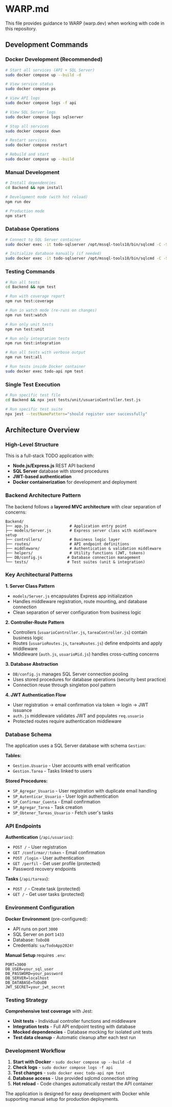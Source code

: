 # WARP.md

This file provides guidance to WARP (warp.dev) when working with code in this repository.

## Development Commands

### Docker Development (Recommended)

```bash
# Start all services (API + SQL Server)
sudo docker compose up --build -d

# View service status
sudo docker compose ps

# View API logs
sudo docker compose logs -f api

# View SQL Server logs  
sudo docker compose logs sqlserver

# Stop all services
sudo docker compose down

# Restart services
sudo docker compose restart

# Rebuild and start
sudo docker compose up --build
```

### Manual Development

```bash
# Install dependencies
cd Backend && npm install

# Development mode (with hot reload)
npm run dev

# Production mode
npm start
```

### Database Operations

```bash
# Connect to SQL Server container
sudo docker exec -it todo-sqlserver /opt/mssql-tools18/bin/sqlcmd -C -S localhost -U sa -P 'TodoApp2024!'

# Initialize database manually (if needed)
sudo docker exec -it todo-sqlserver /opt/mssql-tools18/bin/sqlcmd -C -S localhost -U sa -P 'TodoApp2024!' -i /docker-entrypoint-initdb.d/docker-init-db.sql
```

### Testing Commands

```bash
# Run all tests
cd Backend && npm test

# Run with coverage report
npm run test:coverage

# Run in watch mode (re-runs on changes)
npm run test:watch

# Run only unit tests
npm run test:unit

# Run only integration tests  
npm run test:integration

# Run all tests with verbose output
npm run test:all

# Run tests inside Docker container
sudo docker exec todo-api npm test
```

### Single Test Execution

```bash
# Run specific test file
cd Backend && npx jest tests/unit/usuarioController.test.js

# Run specific test suite
npx jest --testNamePattern="should register user successfully"
```

## Architecture Overview

### High-Level Structure

This is a full-stack TODO application with:
- **Node.js/Express.js** REST API backend
- **SQL Server** database with stored procedures
- **JWT-based authentication** 
- **Docker containerization** for development and deployment

### Backend Architecture Pattern

The backend follows a **layered MVC architecture** with clear separation of concerns:

```
Backend/
├── app.js                  # Application entry point
├── models/Server.js        # Express server class with middleware setup
├── controllers/            # Business logic layer
├── routes/                 # API endpoint definitions  
├── middleware/             # Authentication & validation middleware
├── helpers/                # Utility functions (JWT, tokens)
├── DB/config.js           # Database connection management
└── tests/                 # Test suites (unit & integration)
```

### Key Architectural Patterns

**1. Server Class Pattern**
- `models/Server.js` encapsulates Express app initialization
- Handles middleware registration, route mounting, and database connection
- Clean separation of server configuration from business logic

**2. Controller-Route Pattern**  
- Controllers (`usuarioController.js`, `tareaController.js`) contain business logic
- Routes (`usuarioRoutes.js`, `tareaRoutes.js`) define endpoints and apply middleware
- Middleware (`auth.js`, `usuarioMid.js`) handles cross-cutting concerns

**3. Database Abstraction**
- `DB/config.js` manages SQL Server connection pooling
- Uses stored procedures for database operations (security best practice)
- Connection reuse through singleton pool pattern

**4. JWT Authentication Flow**
- User registration → email confirmation via token → login → JWT issuance
- `auth.js` middleware validates JWT and populates `req.usuario`
- Protected routes require authentication middleware

### Database Schema

The application uses a SQL Server database with schema `Gestion`:

**Tables:**
- `Gestion.Usuario` - User accounts with email verification
- `Gestion.Tarea` - Tasks linked to users

**Stored Procedures:**
- `SP_Agregar_Usuario` - User registration with duplicate email handling
- `SP_Autenticar_Usuario` - User login authentication
- `SP_Confirmar_Cuenta` - Email confirmation
- `SP_Agregar_Tarea` - Task creation
- `SP_Obtener_Tareas_Usuario` - Fetch user's tasks

### API Endpoints

**Authentication** (`/api/usuarios`):
- `POST /` - User registration
- `GET /confirmar/:token` - Email confirmation  
- `POST /login` - User authentication
- `GET /perfil` - Get user profile (protected)
- Password recovery endpoints

**Tasks** (`/api/tareas`):
- `POST /` - Create task (protected)
- `GET /` - Get user tasks (protected)

### Environment Configuration

**Docker Environment** (pre-configured):
- API runs on port `3000`
- SQL Server on port `1433` 
- Database: `ToDoDB`
- Credentials: `sa/TodoApp2024!`

**Manual Setup** requires `.env`:
```env
PORT=3000
DB_USER=your_sql_user
DB_PASSWORD=your_password
DB_SERVER=localhost
DB_DATABASE=ToDoDB
JWT_SECRET=your_jwt_secret
```

### Testing Strategy

**Comprehensive test coverage** with Jest:
- **Unit tests** - Individual controller functions and middleware
- **Integration tests** - Full API endpoint testing with database
- **Mocked dependencies** - Database mocking for isolated unit tests
- **Test data cleanup** - Automatic cleanup after each test run

### Development Workflow

1. **Start with Docker** - `sudo docker compose up --build -d`
2. **Check logs** - `sudo docker compose logs -f api` 
3. **Test changes** - `sudo docker exec todo-api npm test`
4. **Database access** - Use provided sqlcmd connection string
5. **Hot reload** - Code changes automatically restart the API container

The application is designed for easy development with Docker while supporting manual setup for production deployments.

